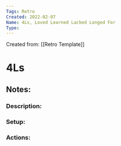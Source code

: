 ```yaml
---
Tags: Retro
Created: 2022-02-07
Name: 4Ls, Loved Learned Lacked Longed For
Type: 
---
```

Created from: [[Retro Template]]

# 4Ls 

## Notes:

### Description: 


### Setup: 

### Actions: 
